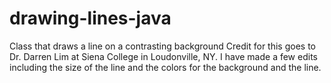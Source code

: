 # drawing-lines-java
Class that draws a line on a contrasting background
Credit for this goes to Dr. Darren Lim at Siena College in Loudonville, NY.
I have made a few edits including the size of the line and the colors for the background and the line.
